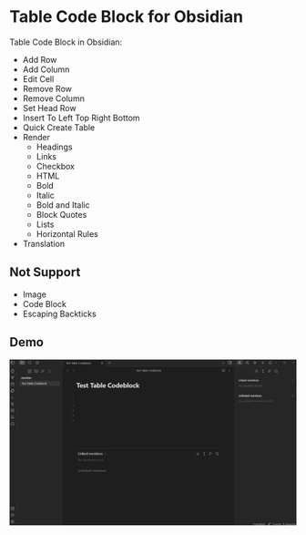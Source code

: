 # Table Code Block for Obsidian  

Table Code Block in Obsidian:  

- Add Row  
- Add Column  
- Edit Cell  
- Remove Row  
- Remove Column
- Set Head Row  
- Insert To Left Top Right Bottom  
- Quick Create Table  
- Render  
  - Headings  
  - Links  
  - Checkbox  
  - HTML  
  - Bold  
  - Italic  
  - Bold and Italic  
  - Block Quotes  
  - Lists  
  - Horizontal Rules  
- Translation  

## Not Support  

- Image  
- Code Block  
- Escaping Backticks  

## Demo

![DEMO](doc/demo.gif)  
